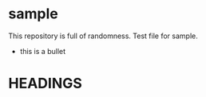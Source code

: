 # sample

This repository is full of randomness. Test file for sample.

- this is a bullet

# HEADINGS
